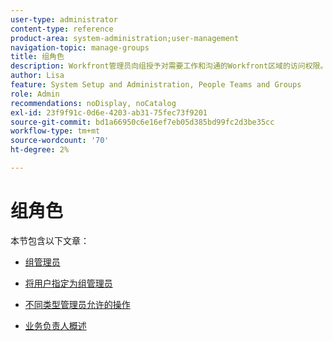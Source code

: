 ```yaml
---
user-type: administrator
content-type: reference
product-area: system-administration;user-management
navigation-topic: manage-groups
title: 组角色
description: Workfront管理员向组授予对需要工作和沟通的Workfront区域的访问权限。 然后，每个组可以将其Workfront信息（如用户、模板、自定义表单和项目）与其他部门的那些信息分开。
author: Lisa
feature: System Setup and Administration, People Teams and Groups
role: Admin
recommendations: noDisplay, noCatalog
exl-id: 23f9f91c-0d6e-4203-ab31-75fec73f9201
source-git-commit: bd1a66950c6e16ef7eb05d385bd99fc2d3be35cc
workflow-type: tm+mt
source-wordcount: '70'
ht-degree: 2%

---
```


# 组角色

本节包含以下文章：

* [组管理员](../../../administration-and-setup/manage-groups/group-roles/group-administrators.md)

* [将用户指定为组管理员](../../../administration-and-setup/manage-groups/group-roles/assign-user-as-group-administrator.md)
* [不同类型管理员允许的操作](../../../administration-and-setup/manage-groups/group-roles/group-actions-allowed-different-types-admins.md)

* [业务负责人概述](../../../administration-and-setup/manage-groups/group-roles/business-leader-overview.md)
